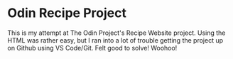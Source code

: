 # Odin Recipe Project
This is my attempt at The Odin Project's Recipe Website project. Using the HTML was rather easy, but I ran into a lot of trouble getting the project up on Github using VS Code/Git. Felt good to solve! Woohoo!
